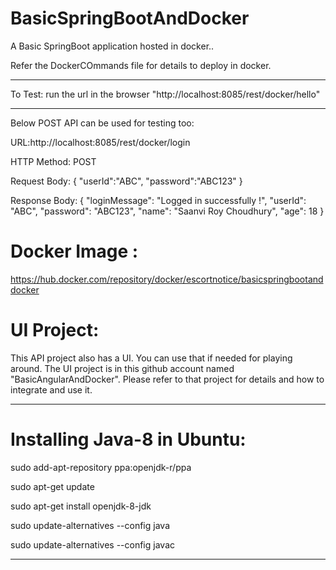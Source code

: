 # BasicSpringBootAndDocker
A Basic SpringBoot application hosted in docker..

Refer the DockerCOmmands file for details to deploy in docker.

------------------------------------------------------------------------
To Test:
run the url in the browser "http://localhost:8085/rest/docker/hello"

------------------------------------------------------------------------

Below POST API can be used for testing too:

URL:http://localhost:8085/rest/docker/login

HTTP Method: POST

Request Body: 
{
	"userId":"ABC",
	"password":"ABC123"
}

Response Body: 
{
    "loginMessage": "Logged in successfully !",
    "userId": "ABC",
    "password": "ABC123",
    "name": "Saanvi Roy Choudhury",
    "age": 18 
}

# Docker Image :

https://hub.docker.com/repository/docker/escortnotice/basicspringbootanddocker

# UI Project:

This API project also has a UI. You can use that if needed for playing around. The UI project is in this github account
named "BasicAngularAndDocker". Please refer to that project for details and how to integrate and use it.

-----------------------------------------------------------------------

# Installing Java-8 in Ubuntu: 

sudo add-apt-repository ppa:openjdk-r/ppa

sudo apt-get update

sudo apt-get install openjdk-8-jdk

sudo update-alternatives --config java

sudo update-alternatives --config javac

----------------------------------------------------------------------
